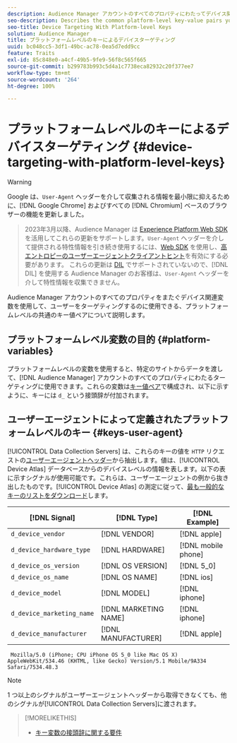 ```yaml
---
description: Audience Manager アカウントのすべてのプロパティにわたってデバイス関連変数を使用して、ユーザーをターゲティングするのに使用できるプラットフォームレベルの共通のキー値ペアについて説明します。
seo-description: Describes the common platform-level key-value pairs you can use to target users with device-related variables across all properties in your Audience Manager account.
seo-title: Device Targeting With Platform-level Keys
solution: Audience Manager
title: プラットフォームレベルのキーによるデバイスターゲティング
uuid: bc048cc5-3df1-49bc-ac78-0ea5d7edd9cc
feature: Traits
exl-id: 85c848e0-a4cf-49b5-9fe9-56f8c565f665
source-git-commit: b299783b993c5d4a1c7738eca82932c20f377ee7
workflow-type: tm+mt
source-wordcount: '264'
ht-degree: 100%

---
```


# プラットフォームレベルのキーによるデバイスターゲティング {#device-targeting-with-platform-level-keys}

>[!WARNING]
>
>Google は、`User-Agent` ヘッダーを介して収集される情報を最小限に抑えるために、[!DNL Google Chrome] およびすべての [!DNL Chromium] ベースのブラウザーの機能を更新しました。
>>2023年3月以降、Audience Manager は [Experience Platform Web SDK](https://experienceleague.adobe.com/docs/experience-platform/edge/home.html?lang=ja) を活用してこれらの更新をサポートします。`User-Agent` ヘッダーを介して提供される特性情報を引き続き使用するには、[Web SDK](https://experienceleague.adobe.com/docs/experience-platform/edge/home.html?lang=ja) を使用し、[高エントロピーのユーザーエージェントクライアントヒント](https://experienceleague.adobe.com/docs/experience-platform/edge/fundamentals/user-agent-client-hints.html?lang=ja)を有効にする必要があります。
>>これらの更新は [DIL](../../../using/dil/dil-overview.md) でサポートされていないので、[!DNL DIL] を使用する Audience Manager のお客様は、`User-Agent` ヘッダーを介して特性情報を収集できません。

Audience Manager アカウントのすべてのプロパティをまたぐデバイス関連変数を使用して、ユーザーをターゲティングするのに使用できる、プラットフォームレベルの共通のキー値ペアについて説明します。

## プラットフォームレベル変数の目的 {#platform-variables}

<!-- c_tb_device_targeting.xml -->

プラットフォームレベルの変数を使用すると、特定のサイトからデータを渡して、[!DNL Audience Manager] アカウントのすべてのプロパティにわたるターゲティングに使用できます。これらの変数は[キー値ペア](../../reference/key-value-pairs-explained.md)で構成され、以下に示すように、キーには `d_` という接頭辞が付加されます。

## ユーザーエージェントによって定義されたプラットフォームレベルのキー {#keys-user-agent}

[!UICONTROL Data Collection Servers] は、これらのキーの値を `HTTP` リクエストの[ユーザーエージェントヘッダー](https://www.w3.org/Protocols/rfc2616/rfc2616-sec14.html#sec14.43)から抽出します。値は、[!UICONTROL Device Atlas] データベースからのデバイスレベルの情報を表します。以下の表に示すシグナルが使用可能です。これらは、ユーザーエージェントの例から抜き出したものです。[!UICONTROL Device Atlas] の測定に従って、[最も一般的なキーのリストをダウンロード](assets/device_keys.csv)します。

| [!DNL Signal] | [!DNL Type] | [!DNL Example] |
|---|---|---|
| `d_device_vendor` | [!DNL VENDOR] | [!DNL apple] |
| `d_device_hardware_type` | [!DNL HARDWARE] | [!DNL mobile phone] |
| `d_device_os_version` | [!DNL OS VERSION] | [!DNL 5_0] |
| `d_device_os_name` | [!DNL OS NAME] | [!DNL ios] |
| `d_device_model` | [!DNL MODEL] | [!DNL iphone] |
| `d_device_marketing_name` | [!DNL MARKETING NAME] | [!DNL iphone] |
| `d_device_manufacturer` | [!DNL MANUFACTURER] | [!DNL apple] |

```
 Mozilla/5.0 (iPhone; CPU iPhone OS 5_0 like Mac OS X) AppleWebKit/534.46 (KHTML, like Gecko) Version/5.1 Mobile/9A334 Safari/7534.48.3
```

>[!NOTE]
>
>1 つ以上のシグナルがユーザーエージェントヘッダーから取得できなくても、他のシグナルが[!UICONTROL Data Collection Servers]に渡されます。

>[!MORELIKETHIS]
>
>* [キー変数の接頭辞に関する要件](../../features/traits/trait-variable-prefixes.md)
